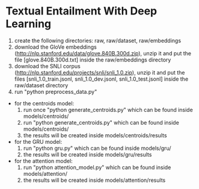# Textual Entailment With Deep Learning
1. create the following directories: raw, raw/dataset, raw/embeddings
2. download the GloVe embeddings (http://nlp.stanford.edu/data/glove.840B.300d.zip), unzip it and put the file [glove.840B.300d.txt] inside the raw/embeddings directory
3. download the SNLI corpus (http://nlp.stanford.edu/projects/snli/snli_1.0.zip), unzip it and put the files [snli_1.0_train.jsonl, snli_1.0_dev.jsonl, snli_1.0_test.jsonl] inside the raw/dataset directory
4. run "python preprocess_data.py"

* for the centroids model:
  1. run once "python generate_centroids.py" which can be found inside models/centroids/
  2. run "python generate_centroids.py" which can be found inside models/centroids/
  3. the results will be created inside models/centroids/results
* for the GRU model:
  1. run "python gru.py" which can be found inside models/gru/
  2. the results will be created inside models/gru/results
* for the attention model:
  1. run "python attention_model.py" which can be found inside models/attention/
  2. the results will be created inside models/attention/results
